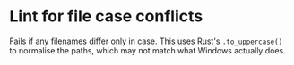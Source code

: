 # Lint for file case conflicts

Fails if any filenames differ only in case. This uses Rust's `.to_uppercase()` to normalise the paths, which may not match what Windows actually does.
